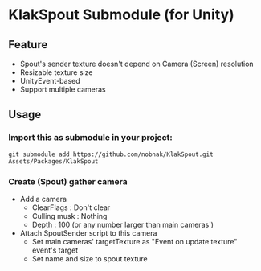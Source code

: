 # KlakSpout Submodule (for Unity)
## Feature
- Spout's sender texture doesn't depend on Camera (Screen) resolution
- Resizable texture size
- UnityEvent-based
- Support multiple cameras

## Usage
### Import this as submodule in your project:
```
git submodule add https://github.com/nobnak/KlakSpout.git Assets/Packages/KlakSpout
```

### Create (Spout) gather camera
 - Add a camera
   - ClearFlags : Don't clear
   - Culling musk : Nothing
   - Depth : 100 (or any number larger than main cameras')
 - Attach SpoutSender script to this camera
   - Set main cameras' targetTexture as "Event on update texture" event's target
   - Set name and size to spout texture
